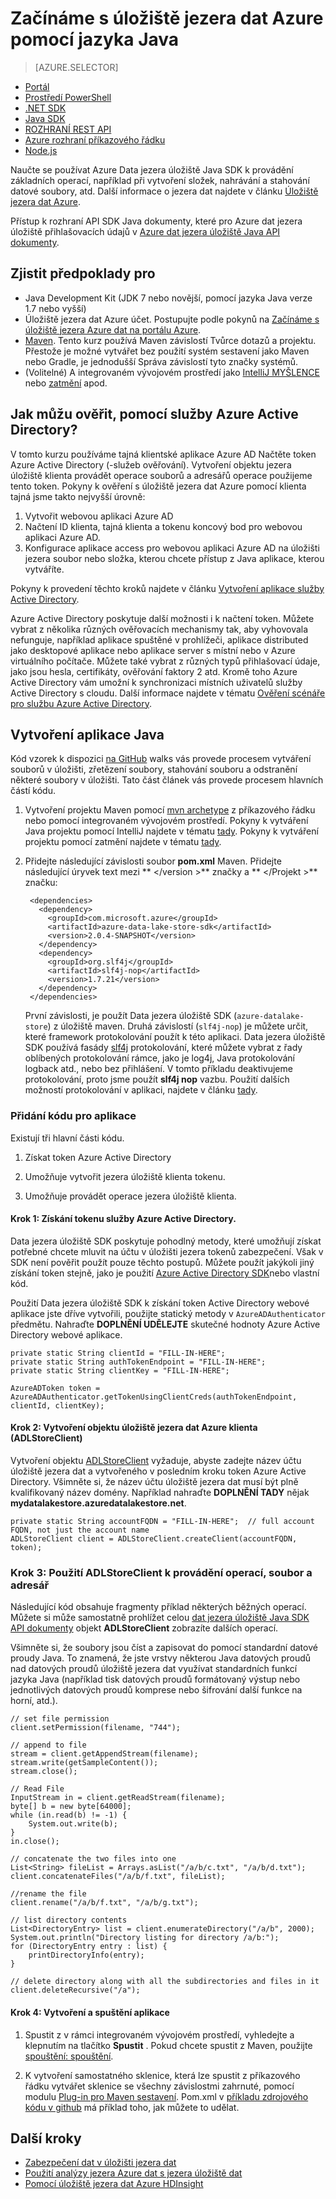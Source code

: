 <properties
   pageTitle="Používání Data jezera úložiště Java SDK pro vývoj aplikací | Microsoft Azure"
   description="Používání Azure Data jezera úložiště Java SDK pro vývoj aplikací"
   services="data-lake-store"
   documentationCenter=""
   authors="nitinme"
   manager="jhubbard"
   editor="cgronlun"/>

<tags
   ms.service="data-lake-store"
   ms.devlang="na"
   ms.topic="get-started-article"
   ms.tgt_pltfrm="na"
   ms.workload="big-data"
   ms.date="10/17/2016"
   ms.author="nitinme"/>

# <a name="get-started-with-azure-data-lake-store-using-java"></a>Začínáme s úložiště jezera dat Azure pomocí jazyka Java

> [AZURE.SELECTOR]
- [Portál](data-lake-store-get-started-portal.md)
- [Prostředí PowerShell](data-lake-store-get-started-powershell.md)
- [.NET SDK](data-lake-store-get-started-net-sdk.md)
- [Java SDK](data-lake-store-get-started-java-sdk.md)
- [ROZHRANÍ REST API](data-lake-store-get-started-rest-api.md)
- [Azure rozhraní příkazového řádku](data-lake-store-get-started-cli.md)
- [Node.js](data-lake-store-manage-use-nodejs.md)

Naučte se používat Azure Data jezera úložiště Java SDK k provádění základních operací, například při vytvoření složek, nahrávání a stahování datové soubory, atd. Další informace o jezera dat najdete v článku [Úložiště jezera dat Azure](data-lake-store-overview.md).

Přístup k rozhraní API SDK Java dokumenty, které pro Azure dat jezera úložiště přihlašovacích údajů v [Azure dat jezera úložiště Java API dokumenty](https://azure.github.io/azure-data-lake-store-java/javadoc/).

## <a name="prerequisites"></a>Zjistit předpoklady pro

* Java Development Kit (JDK 7 nebo novější, pomocí jazyka Java verze 1.7 nebo vyšší)
* Úložiště jezera dat Azure účet. Postupujte podle pokynů na [Začínáme s úložiště jezera Azure dat na portálu Azure](data-lake-store-get-started-portal.md).
* [Maven](https://maven.apache.org/install.html). Tento kurz používá Maven závislostí Tvůrce dotazů a projektu. Přestože je možné vytvářet bez použití systém sestavení jako Maven nebo Gradle, je jednodušší Správa závislostí tyto značky systémů.
* (Volitelné) A integrovaném vývojovém prostředí jako [IntelliJ MYŠLENCE](https://www.jetbrains.com/idea/download/) nebo [zatmění](https://www.eclipse.org/downloads/) apod.

## <a name="how-do-i-authenticate-using-azure-active-directory"></a>Jak můžu ověřit, pomocí služby Azure Active Directory?

V tomto kurzu používáme tajná klientské aplikace Azure AD Načtěte token Azure Active Directory (-služeb ověřování). Vytvoření objektu jezera úložiště klienta provádět operace souborů a adresářů operace použijeme tento token. Pokyny k ověření s úložiště jezera dat Azure pomocí klienta tajná jsme takto nejvyšší úrovně:

1. Vytvořit webovou aplikaci Azure AD
2. Načtení ID klienta, tajná klienta a tokenu koncový bod pro webovou aplikaci Azure AD.
3. Konfigurace aplikace access pro webovou aplikaci Azure AD na úložišti jezera soubor nebo složka, kterou chcete přístup z Java aplikace, kterou vytváříte.

Pokyny k provedení těchto kroků najdete v článku [Vytvoření aplikace služby Active Directory](data-lake-store-authenticate-using-active-directory.md#create-an-active-directory-application).

Azure Active Directory poskytuje další možnosti i k načtení token. Můžete vybrat z několika různých ověřovacích mechanismy tak, aby vyhovovala nefunguje, například aplikace spuštěné v prohlížeči, aplikace distributed jako desktopové aplikace nebo aplikace server s místní nebo v Azure virtuálního počítače. Můžete také vybrat z různých typů přihlašovací údaje, jako jsou hesla, certifikáty, ověřování faktory 2 atd. Kromě toho Azure Active Directory vám umožní k synchronizaci místních uživatelů služby Active Directory s cloudu. Další informace najdete v tématu [Ověření scénáře pro službu Azure Active Directory](../active-directory/active-directory-authentication-scenarios.md). 

## <a name="create-a-java-application"></a>Vytvoření aplikace Java

Kód vzorek k dispozici [na GitHub](https://azure.microsoft.com/documentation/samples/data-lake-store-java-upload-download-get-started/) walks vás provede procesem vytváření souborů v úložišti, zřetězení soubory, stahování souboru a odstranění některé soubory v úložišti. Tato část článek vás provede procesem hlavních částí kódu.

1. Vytvoření projektu Maven pomocí [mvn archetype](https://maven.apache.org/guides/getting-started/maven-in-five-minutes.html) z příkazového řádku nebo pomocí integrovaném vývojovém prostředí. Pokyny k vytváření Java projektu pomocí IntelliJ najdete v tématu [tady](https://www.jetbrains.com/help/idea/2016.1/creating-and-running-your-first-java-application.html). Pokyny k vytváření projektu pomocí zatmění najdete v tématu [tady](http://help.eclipse.org/mars/index.jsp?topic=%2Forg.eclipse.jdt.doc.user%2FgettingStarted%2Fqs-3.htm). 

2. Přidejte následující závislosti soubor **pom.xml** Maven. Přidejte následující úryvek text mezi ** \</version >** značky a ** \</Projekt >** značku:

        <dependencies>
          <dependency>
            <groupId>com.microsoft.azure</groupId>
            <artifactId>azure-data-lake-store-sdk</artifactId>
            <version>2.0.4-SNAPSHOT</version>
          </dependency>
          <dependency>
            <groupId>org.slf4j</groupId>
            <artifactId>slf4j-nop</artifactId>
            <version>1.7.21</version>
          </dependency>
        </dependencies>

    První závislosti, je použít Data jezera úložiště SDK (`azure-datalake-store`) z úložiště maven. Druhá závislostí (`slf4j-nop`) je můžete určit, které framework protokolování použít k této aplikaci. Data jezera úložiště SDK používá fasády [slf4j](http://www.slf4j.org/) protokolování, které můžete vybrat z řady oblíbených protokolování rámce, jako je log4j, Java protokolování logback atd., nebo bez přihlášení. V tomto příkladu deaktivujeme protokolování, proto jsme použít **slf4j nop** vazbu. Použití dalších možností protokolování v aplikaci, najdete v článku [tady](http://www.slf4j.org/manual.html#projectDep).

### <a name="add-the-application-code"></a>Přidání kódu pro aplikace

Existují tři hlavní části kódu.

1. Získat token Azure Active Directory

2. Umožňuje vytvořit jezera úložiště klienta tokenu.

3. Umožňuje provádět operace jezera úložiště klienta.

#### <a name="step-1-obtain-an-azure-active-directory-token"></a>Krok 1: Získání tokenu služby Azure Active Directory.

Data jezera úložiště SDK poskytuje pohodlný metody, které umožňují získat potřebné chcete mluvit na účtu v úložišti jezera tokenů zabezpečení. Však v SDK není pověřit použít pouze těchto postupů. Můžete použít jakýkoli jiný získání token stejně, jako je použití [Azure Active Directory SDK](https://github.com/AzureAD/azure-activedirectory-library-for-java)nebo vlastní kód.

Použití Data jezera úložiště SDK k získání token Active Directory webové aplikace jste dříve vytvořili, použijte statický metody v `AzureADAuthenticator` předmětu. Nahraďte **DOPLNĚNÍ UDĚLEJTE** skutečné hodnoty Azure Active Directory webové aplikace.

    private static String clientId = "FILL-IN-HERE";
    private static String authTokenEndpoint = "FILL-IN-HERE";
    private static String clientKey = "FILL-IN-HERE";

    AzureADToken token = AzureADAuthenticator.getTokenUsingClientCreds(authTokenEndpoint, clientId, clientKey);

#### <a name="step-2-create-an-azure-data-lake-store-client-adlstoreclient-object"></a>Krok 2: Vytvoření objektu úložiště jezera dat Azure klienta (ADLStoreClient)

Vytvoření objektu [ADLStoreClient](https://azure.github.io/azure-data-lake-store-java/javadoc/) vyžaduje, abyste zadejte název účtu úložiště jezera dat a vytvořeného v posledním kroku token Azure Active Directory. Všimněte si, že název účtu úložiště jezera dat musí být plně kvalifikovaný název domény. Například nahraďte **DOPLNĚNÍ TADY** nějak **mydatalakestore.azuredatalakestore.net**.

    private static String accountFQDN = "FILL-IN-HERE";  // full account FQDN, not just the account name
    ADLStoreClient client = ADLStoreClient.createClient(accountFQDN, token);

### <a name="step-3-use-the-adlstoreclient-to-perform-file-and-directory-operations"></a>Krok 3: Použití ADLStoreClient k provádění operací, soubor a adresář

Následující kód obsahuje fragmenty příklad některých běžných operací. Můžete si může samostatně prohlížet celou [dat jezera úložiště Java SDK API dokumenty](https://azure.github.io/azure-data-lake-store-java/javadoc/) objekt **ADLStoreClient** zobrazíte dalších operací.
 
Všimněte si, že soubory jsou číst a zapisovat do pomocí standardní datové proudy Java. To znamená, že jste vrstvy některou Java datových proudů nad datových proudů úložiště jezera dat využívat standardních funkcí jazyka Java (například tisk datových proudů formátovaný výstup nebo jednotlivých datových proudů komprese nebo šifrování další funkce na horní, atd.).

    // set file permission
    client.setPermission(filename, "744");

    // append to file
    stream = client.getAppendStream(filename);
    stream.write(getSampleContent());
    stream.close();

    // Read File
    InputStream in = client.getReadStream(filename);
    byte[] b = new byte[64000];
    while (in.read(b) != -1) {
        System.out.write(b);
    }
    in.close();

    // concatenate the two files into one
    List<String> fileList = Arrays.asList("/a/b/c.txt", "/a/b/d.txt");
    client.concatenateFiles("/a/b/f.txt", fileList);

    //rename the file
    client.rename("/a/b/f.txt", "/a/b/g.txt");

    // list directory contents
    List<DirectoryEntry> list = client.enumerateDirectory("/a/b", 2000);
    System.out.println("Directory listing for directory /a/b:");
    for (DirectoryEntry entry : list) {
        printDirectoryInfo(entry);
    }

    // delete directory along with all the subdirectories and files in it
    client.deleteRecursive("/a");

#### <a name="step-4-build-and-run-the-application"></a>Krok 4: Vytvoření a spuštění aplikace

1. Spustit z v rámci integrovaném vývojovém prostředí, vyhledejte a klepnutím na tlačítko **Spustit** . Pokud chcete spustit z Maven, použijte [spouštění: spouštění](http://www.mojohaus.org/exec-maven-plugin/exec-mojo.html).

2. K vytvoření samostatného sklenice, která lze spustit z příkazového řádku vytvářet sklenice se všechny závislostmi zahrnuté, pomocí modulu [Plug-in pro Maven sestavení](http://maven.apache.org/plugins/maven-assembly-plugin/usage.html). Pom.xml v [příkladu zdrojového kódu v github](https://github.com/Azure-Samples/data-lake-store-java-upload-download-get-started/blob/master/pom.xml) má příklad toho, jak můžete to udělat.


## <a name="next-steps"></a>Další kroky

- [Zabezpečení dat v úložišti jezera dat](data-lake-store-secure-data.md)
- [Použití analýzy jezera Azure dat s jezera úložiště dat](../data-lake-analytics/data-lake-analytics-get-started-portal.md)
- [Pomocí úložiště jezera dat Azure HDInsight](data-lake-store-hdinsight-hadoop-use-portal.md)
